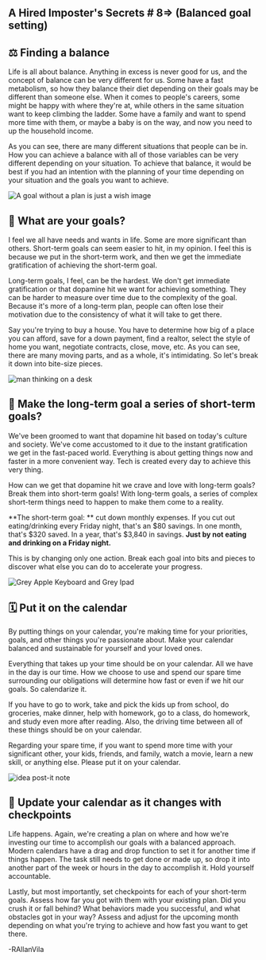 ## A Hired Imposter's Secrets # 8=> (Balanced goal setting)

## ⚖️ Finding a balance
Life is all about balance. Anything in excess is never good for us, and the concept of balance can be very different for us. Some have a fast metabolism, so how they balance their diet depending on their goals may be different than someone else. When it comes to people's careers, some might be happy with where they're at, while others in the same situation want to keep climbing the ladder. Some have a family and want to spend more time with them, or maybe a baby is on the way, and now you need to up the household income.

As you can see, there are many different situations that people can be in. How you can achieve a balance with all of those variables can be very different depending on your situation. To achieve that balance, it would be best if you had an intention with the planning of your time depending on your situation and the goals you want to achieve. 

![A goal without a plan is just a wish image](https://quotefancy.com/media/wallpaper/3840x2160/357548-Antoine-de-Saint-Exup-ry-Quote-A-goal-without-a-plan-is-just-a.jpg)

## 🤔 What are your goals? 

I feel we all have needs and wants in life. Some are more significant than others. Short-term goals can seem easier to hit, in my opinion. I feel this is because we put in the short-term work, and then we get the immediate gratification of achieving the short-term goal. 

Long-term goals, I feel, can be the hardest. We don't get immediate gratification or that dopamine hit we want for achieving something. They can be harder to measure over time due to the complexity of the goal. Because it's more of a long-term plan, people can often lose their motivation due to the consistency of what it will take to get there. 

Say you're trying to buy a house. You have to determine how big of a place you can afford, save for a down payment, find a realtor, select the style of home you want, negotiate contracts, close, move, etc. As you can see, there are many moving parts, and as a whole, it's intimidating. So let's break it down into bite-size pieces. 

![man thinking on a desk](https://images.unsplash.com/photo-1511203466129-824e631920d7?crop=entropy&cs=tinysrgb&fm=jpg&ixlib=rb-1.2.1&q=80&raw_url=true&ixid=MnwxMjA3fDB8MHxwaG90by1wYWdlfHx8fGVufDB8fHx8&auto=format&fit=crop&w=1169)

## 📏 Make the long-term goal a series of short-term goals? 
We've been groomed to want that dopamine hit based on today's culture and society. We've come accustomed to it due to the instant gratification we get in the fast-paced world. Everything is about getting things now and faster in a more convenient way. Tech is created every day to achieve this very thing.

How can we get that dopamine hit we crave and love with long-term goals? Break them into short-term goals! With long-term goals, a series of complex short-term things need to happen to make them come to a reality. 

**The short-term goal: ** cut down monthly expenses. 
If you cut out eating/drinking every Friday night, that's an $80 savings. In one month, that's $320 saved. In a year, that's $3,840 in savings. **Just by not eating and drinking on a Friday night.** 

This is by changing only one action. Break each goal into bits and pieces to discover what else you can do to accelerate your progress.

![Grey Apple Keyboard and Grey Ipad](https://images.pexels.com/photos/196650/pexels-photo-196650.jpeg?cs=srgb&dl=pexels-picjumbocom-196650.jpg&fm=jpg)
## 🗓 Put it on the calendar 
By putting things on your calendar, you're making time for your priorities, goals, and other things you're passionate about. Make your calendar balanced and sustainable for yourself and your loved ones. 

Everything that takes up your time should be on your calendar. All we have in the day is our time.
How we choose to use and spend our spare time surrounding our obligations will determine how fast or even if we hit our goals. So calendarize it.

If you have to go to work, take and pick the kids up from school, do groceries, make dinner, help with homework, go to a class, do homework, and study even more after reading. Also, the driving time between all of these things should be on your calendar. 

Regarding your spare time, if you want to spend more time with your significant other, your kids, friends, and family, watch a movie, learn a new skill, or anything else. Please put it on your calendar.

![idea post-it note](https://images.unsplash.com/photo-1512314889357-e157c22f938d?ixlib=rb-1.2.1&raw_url=true&q=80&fm=jpg&crop=entropy&cs=tinysrgb&ixid=MnwxMjA3fDB8MHxwaG90by1wYWdlfHx8fGVufDB8fHx8&auto=format&fit=crop&w=1171)

## 📌 Update your calendar as it changes with checkpoints 
Life happens. Again, we're creating a plan on where and how we're investing our time to accomplish our goals with a balanced approach. Modern calendars have a drag and drop function to set it for another time if things happen. The task still needs to get done or made up, so drop it into another part of the week or hours in the day to accomplish it. Hold yourself accountable. 

Lastly, but most importantly, set checkpoints for each of your short-term goals. Assess how far you got with them with your existing plan. Did you crush it or fall behind? What behaviors made you successful, and what obstacles got in your way? Assess and adjust for the upcoming month depending on what you're trying to achieve and how fast you want to get there. 

-RAllanVila
